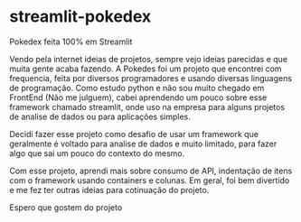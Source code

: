 # streamlit-pokedex
Pokedex feita 100% em Streamlit 

Vendo pela internet ideias de projetos, sempre vejo ideias parecidas e que muita gente acaba fazendo.
A Pokedes foi um projeto que encontrei com frequencia, feita por diversos programadores e usando diversas linguagens de programação.
Como estudo python e não sou muito chegado em FrontEnd (Não me julguem), cabei aprendendo um pouco sobre esse framework chamado streamlit, onde uso na empresa para alguns projetos de analise de dados ou para aplicações simples.

Decidi fazer esse projeto como desafio de usar um framework que geralmente é voltado para analise de dados e muito limitado, para fazer algo que sai um pouco do contexto do mesmo.

Com esse projeto, aprendi mais sobre consumo de API, indentação de itens com o framework usando containers e colunas.
Em geral, foi bem divertido e me fez ter outras ideias para cotinuação do projeto.

Espero que gostem do projeto
